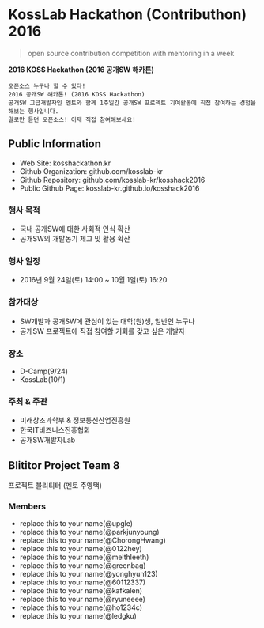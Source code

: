# KossLab Hackathon (Contributhon) 2016

> open source contribution competition with mentoring in a week

**2016 KOSS Hackathon (2016 공개SW 해카톤)**

	오픈소스 누구나 할 수 있다!
	2016 공개SW 해카톤! (2016 KOSS Hackathon)
	공개SW 고급개발자인 멘토와 함께 1주일간 공개SW 프로젝트 기여활동에 직접 참여하는 경험을 해보는 행사입니다.
	말로만 듣던 오픈소스! 이제 직접 참여해보세요!

## Public Information

- Web Site: kosshackathon.kr
- Github Organization: github.com/kosslab-kr
- Github Repository: github.com/kosslab-kr/kosshack2016
- Public Github Page: kosslab-kr.github.io/kosshack2016

### 행사 목적

* 국내 공개SW에 대한 사회적 인식 확산
* 공개SW의 개발동기 제고 및 활용 확산

### 행사 일정

* 2016년 9월 24일(토) 14:00 ~ 10월 1일(토) 16:20

### 참가대상

* SW개발과 공개SW에 관심이 있는 대학(원)생, 일반인 누구나
* 공개SW 프로젝트에 직접 참여할 기회를 갖고 싶은 개발자

### 장소

* D-Camp(9/24)
* KossLab(10/1)

### 주최 & 주관

* 미래창조과학부 & 정보통신산업진흥원
* 한국IT비즈니스진흥협회
* 공개SW개발자Lab

## Blititor Project Team 8 

프로젝트 블리티터 (멘토 주영택)

### Members

- replace this to your name(@upgle)
- replace this to your name(@parkjunyoung)
- replace this to your name(@ChorongHwang)
- replace this to your name(@0122hey)
- replace this to your name(@melthleeth)
- replace this to your name(@greenbag)
- replace this to your name(@yonghyun123)
- replace this to your name(@60112337)
- replace this to your name(@kafkalen)
- replace this to your name(@ryuneeee)
- replace this to your name(@ho1234c)
- replace this to your name(@ledgku)